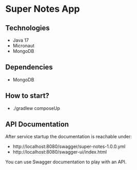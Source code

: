 # Super Notes App

## Technologies

* Java 17
* Micronaut
* MongoDB

## Dependencies

* MongoDB

## How to start?

* ./gradlew composeUp

## API Documentation
After service startup the documentation is reachable under:

* http://localhost:8080/swagger/super-notes-1.0.0.yml
* http://localhost:8080/swagger-ui/index.html

You can use Swagger documentation to play with an API. 